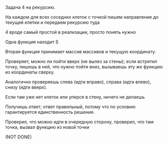 Задача 4 на рекурсию. 

На каждом для всех соседних клеток с точкой пишем направление до текущей клетки и передаем рекурсию туда

4 вроде самый простой в реализации, просто понять нужно

Одна функция находит S

Вторая функция принимает массив массивов и текущую координату. 

Проверяет, можно ли пойти вверх (не вылез за стены); если встретил точку, пишешь в ней, что нужно пойти вниз, вызываешь эту же функцию из координаты сверху. 

Аналогично проверяешь слева (идти вправо), справа (идти влево), снизу (идти вверх). 

Если там уже нет клеток или уперся в стену, ничего не делаешь

Получишь ответ; ответ правильный, потому что по условию гарантируется единственность решения. 

Проверил, что можно идти в очередную сторону, проверил, что там точка, вызвал функцию из новой точки

(NOT DONE)